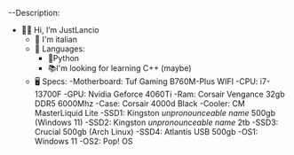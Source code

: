 --Description:
- 💜👋 Hi, I’m JustLancio
  - 🍕 I'm italian
  - 📑 Languages:
     - 🐍Python
     - 📚I'm looking for learning C++ (maybe)
  - 🖥️ Specs:
    -Motherboard: Tuf Gaming B760M-Plus WIFI
    -CPU: i7-13700F
    -GPU: Nvidia Geforce 4060Ti
    -Ram: Corsair Vengance 32gb DDR5 6000Mhz
    -Case: Corsair 4000d Black
    -Cooler: CM MasterLiquid Lite
    -SSD1: Kingston *unpronounceable name* 500gb (Windows 11)
    -SSD2: Kingston *unpronounceable name* 2tb
    -SSD3: Crucial 500gb (Arch Linux)
    -SSD4: Atlantis USB 500gb
    -OS1: Windows 11
    -OS2: Pop! OS  

<!---
Andrewwwh-Exe/Andrewwwh-Exe is a ✨ special ✨ repository because its `README.md` (this file) appears on your GitHub profile.
You can click the Preview link to take a look at your changes.
--->
